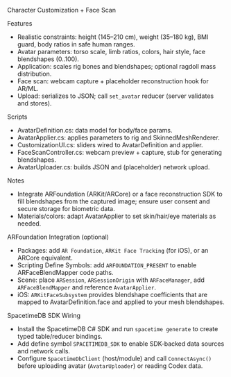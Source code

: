 Character Customization + Face Scan

Features
- Realistic constraints: height (145–210 cm), weight (35–180 kg), BMI guard, body ratios in safe human ranges.
- Avatar parameters: torso scale, limb ratios, colors, hair style, face blendshapes (0..100).
- Application: scales rig bones and blendshapes; optional ragdoll mass distribution.
- Face scan: webcam capture + placeholder reconstruction hook for AR/ML.
- Upload: serializes to JSON; call `set_avatar` reducer (server validates and stores).

Scripts
- AvatarDefinition.cs: data model for body/face params.
- AvatarApplier.cs: applies parameters to rig and SkinnedMeshRenderer.
- CustomizationUI.cs: sliders wired to AvatarDefinition and applier.
- FaceScanController.cs: webcam preview + capture, stub for generating blendshapes.
- AvatarUploader.cs: builds JSON and (placeholder) network upload.

Notes
- Integrate ARFoundation (ARKit/ARCore) or a face reconstruction SDK to fill blendshapes from the captured image; ensure user consent and secure storage for biometric data.
- Materials/colors: adapt AvatarApplier to set skin/hair/eye materials as needed.

ARFoundation Integration (optional)
- Packages: add `AR Foundation`, `ARKit Face Tracking` (for iOS), or an ARCore equivalent.
- Scripting Define Symbols: add `ARFOUNDATION_PRESENT` to enable ARFaceBlendMapper code paths.
- Scene: place `ARSession`, `ARSessionOrigin` with `ARFaceManager`, add `ARFaceBlendMapper` and reference `AvatarApplier`.
- iOS: `ARKitFaceSubsystem` provides blendshape coefficients that are mapped to AvatarDefinition.face and applied to your mesh blendshapes.

SpacetimeDB SDK Wiring
- Install the SpacetimeDB C# SDK and run `spacetime generate` to create typed table/reducer bindings.
- Add define symbol `SPACETIMEDB_SDK` to enable SDK-backed data sources and network calls.
- Configure `SpacetimeDbClient` (host/module) and call `ConnectAsync()` before uploading avatar (`AvatarUploader`) or reading Codex data.
